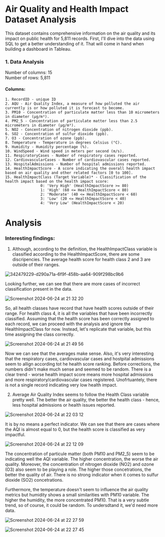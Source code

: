 # Air Quality and Health Impact Dataset Analysis
  This dataset contains comprehensive information on the air quality and its impact on public health for 5,811 records. 
First, I'll dive into the data using SQL to get a better understanding of it. That will come in hand when building a dashboard in Tableau. 

### 1. Data Analysis

  Number of columns: 15                 
Number of rows: 5,811

#### Columns:

    1. RecordID - unique ID 
    2. AQU - Air Quality Index, a measure of how polluted the air currently is or how polluted it is forecast to become.
    3. PM10 - Concentration of particulate matter less than 10 micrometers in diameter (μg/m³).
    4. PM2_5 - Concentration of particulate matter less than 2.5 micrometers in diameter (μg/m³).
    5. NO2 - Concentration of nitrogen dioxide (ppb).
    6. SO2 - Concentration of sulfur dioxide (ppb).
    7. O3 - Concentration of ozone (ppb).
    8. Temperature - Temperature in degrees Celsius (°C).
    9. Humidity - Humidity percentage (%).
    10. WindSpeed - Wind speed in meters per second (m/s).
    11. RespiratoryCases - Number of respiratory cases reported.
    12. CardiovascularCases - Number of cardiovascular cases reported.
    13. HospitalAdmissions - Number of hospital admissions reported.
    14. HealthImpactScore - A score indicating the overall health impact based on air quality and other related factors [0 to 100].
    15. HealthImpactClass (Target Variable)* - Classification of the health impact based on the health impact score:
                    0: 'Very High' (HealthImpactScore >= 80)
                    1: 'High' (60 <= HealthImpactScore < 80)
                    2: 'Moderate' (40 <= HealthImpactScore < 60)
                    3: 'Low' (20 <= HealthImpactScore < 40)
                    4: 'Very Low' (HealthImpactScore < 20)


# Analysis 

### Interesting findings:
1. Although, according to the definition, the HealthImpactClass variable is classified according to the HealthImpactScore, there are some discripencies. The average health score for health class 2 and 3 are outside of their ranges.

![342479229-d290a71a-6f9f-458b-aa64-909f298bc9b6](https://github.com/agadomian/Air-Quality-and-Health-Impact/assets/100043908/5afb3740-de5a-4051-b5e7-8ac114cfcb3a)

Looking further, we can see that there are more cases of incorrect classification present in the data.

![Screenshot 2024-06-24 at 21 32 20](https://github.com/agadomian/Air-Quality-and-Health-Impact/assets/100043908/83357c2f-0cc4-4249-9284-521bbc923164)

So, all health classes have record that have health scores outside of their range. For health class 4, it is all the variables that have been incorrectly classified. Assuming that the health score has been correctly assigned to each record, we can proceed with the analysis and ignore the HealthImpactClass for now. Instead, let's replicate that variable, but this time assigning the class correctly. 

![Screenshot 2024-06-24 at 21 49 56](https://github.com/agadomian/Air-Quality-and-Health-Impact/assets/100043908/43d9734b-69eb-4ca0-b7ed-820d35d76c7c)

Now we can see that the averages make sense. Also, it's very interesting that the respiratory cases, cardiovascular cases and hostpital admissions seem to allign according tot he health score ranking. Before corrections, the numbers didn't make much sense and seemed to be random. There is a clear trend - worse health impact score means more hospital admissions and more respiratory/cardiovascular cases registered. Unofrtuantely, there is not a single record indicating very low health impact. 

2. Average Air Quality Index seems to follow the Health Class variable pretty well.
   The better the air quality, the better the health class - hence, less hospital admissions or health issues reported.
   
![Screenshot 2024-06-24 at 22 03 12](https://github.com/agadomian/Air-Quality-and-Health-Impact/assets/100043908/78ed4dec-9c8b-4fb5-873f-d0d42211b475)

It is by no means a perfect indicator. We can see that there are cases where the AQI is almost equal to 0, but the health score is classified as very impactful. 

![Screenshot 2024-06-24 at 22 12 09](https://github.com/agadomian/Air-Quality-and-Health-Impact/assets/100043908/8e751b10-495c-44f4-a22d-e38e81464445)

The concentration of particule matter (both PM10 and PM2_5) seem to be indicating well the AQI variable. The higher concentration, the worse the air quality. Moreover, the concentration of nitrogen dioxide (NO2) and ozone (O3) also seem to be playing a role. The higher those concetrations, the better the quality of air. There is no strong indicator when it comes to sulfur dioxide (SO2) concetrations.


Furthermore, the temperature doesn't seem to influence the air quality metrics but humidity shows a small similarities with PM10 variable. The higher the humidity, the more concentrated PM10. That is a very subtle trend, so of course, it could be random. To undersdtand it, we'd need more data.

![Screenshot 2024-06-24 at 22 27 59](https://github.com/agadomian/Air-Quality-and-Health-Impact/assets/100043908/4bde0fad-e762-40a4-9cfb-f16080abd51f)

![Screenshot 2024-06-24 at 22 27 45](https://github.com/agadomian/Air-Quality-and-Health-Impact/assets/100043908/cd63569d-f3d6-47eb-b97d-e2f7f8bc87bb)



